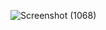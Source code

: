 ![Screenshot (1068)](https://github.com/WeikyNA/Sistem-Terdistribusi-2/assets/123792245/de09d307-0b41-43b2-bbbc-34c48b6f250d)
